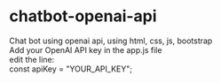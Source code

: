 # chatbot-openai-api
Chat bot using openai api, using html, css, js, bootstrap <br/>
Add your OpenAI API key in the app.js file  <br/> edit the line: <br/>
const apiKey = "YOUR_API_KEY";  <br/>
